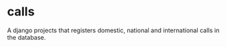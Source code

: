 # calls
A django projects that registers domestic, national and international calls in the database.
